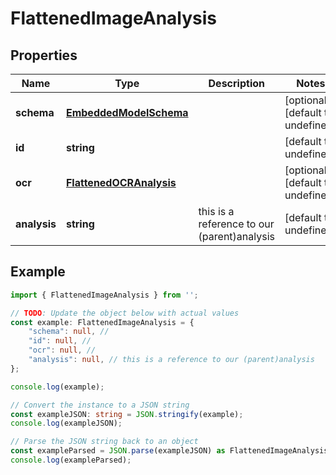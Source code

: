 
# FlattenedImageAnalysis


## Properties

Name | Type | Description | Notes
------------ | ------------- | ------------- | -------------
**schema** | [**EmbeddedModelSchema**](EmbeddedModelSchema) |  | [optional] [default to undefined]
**id** | **string** |  | [default to undefined]
**ocr** | [**FlattenedOCRAnalysis**](FlattenedOCRAnalysis) |  | [optional] [default to undefined]
**analysis** | **string** | this is a reference to our (parent)analysis | [default to undefined]

## Example

```typescript
import { FlattenedImageAnalysis } from '';

// TODO: Update the object below with actual values
const example: FlattenedImageAnalysis = {
    "schema": null, // 
    "id": null, // 
    "ocr": null, // 
    "analysis": null, // this is a reference to our (parent)analysis
};

console.log(example);

// Convert the instance to a JSON string
const exampleJSON: string = JSON.stringify(example);
console.log(exampleJSON);

// Parse the JSON string back to an object
const exampleParsed = JSON.parse(exampleJSON) as FlattenedImageAnalysis;
console.log(exampleParsed);
```




